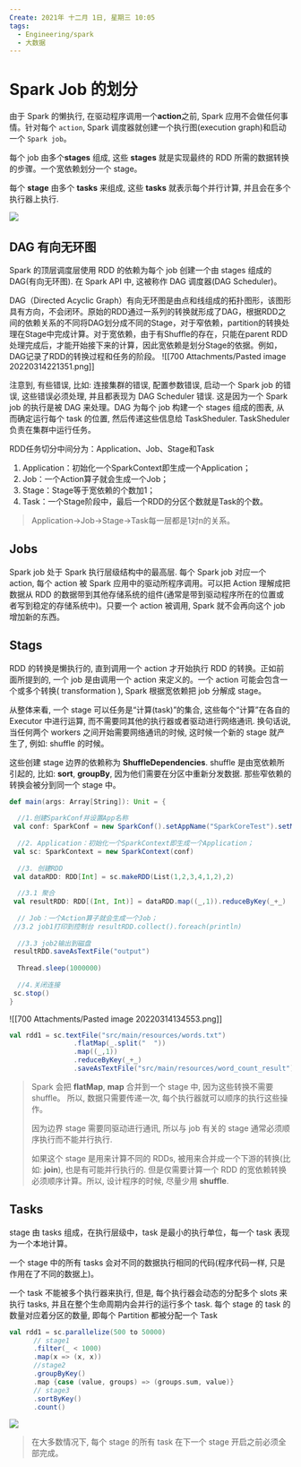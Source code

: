 ```yaml
---
Create: 2021年 十二月 1日, 星期三 10:05
tags: 
  - Engineering/spark
  - 大数据 
---
```

# Spark Job 的划分

由于 Spark 的懒执行, 在驱动程序调用一个**action**之前, Spark 应用不会做任何事情。针对每个 `action`, Spark 调度器就创建一个执行图(execution graph)和启动一个 `Spark job`。

每个 job 由多个**stages** 组成, 这些 **stages** 就是实现最终的 RDD 所需的数据转换的步骤。一个宽依赖划分一个 stage。

每个 **stage** 由多个 **tasks** 来组成, 这些 **tasks** 就表示每个并行计算, 并且会在多个执行器上执行.

![](https://images-1257755739.cos.ap-guangzhou.myqcloud.com/hexo/posts/spark-rdd-programing/image-20210920164541516.png)



## DAG 有向无环图

Spark 的顶层调度层使用 RDD 的依赖为每个 job 创建一个由 stages 组成的 DAG(有向无环图). 在 Spark API 中, 这被称作 DAG 调度器(DAG Scheduler)。
 

DAG（Directed Acyclic Graph）有向无环图是由点和线组成的拓扑图形，该图形具有方向，不会闭环。原始的RDD通过一系列的转换就形成了DAG，根据RDD之间的依赖关系的不同将DAG划分成不同的Stage，对于窄依赖，partition的转换处理在Stage中完成计算。对于宽依赖，由于有Shuffle的存在，只能在parent RDD处理完成后，才能开始接下来的计算，因此宽依赖是划分Stage的依据。例如，DAG记录了RDD的转换过程和任务的阶段。
![[700 Attachments/Pasted image 20220314221351.png]]

注意到, 有些错误, 比如: 连接集群的错误, 配置参数错误, 启动一个 Spark job 的错误, 这些错误必须处理, 并且都表现为 DAG Scheduler 错误. 这是因为一个 Spark job 的执行是被 DAG 来处理。DAG 为每个 job 构建一个 stages 组成的图表, 从而确定运行每个 task 的位置, 然后传递这些信息给 TaskSheduler. TaskSheduler 负责在集群中运行任务。

RDD任务切分中间分为：Application、Job、Stage和Task
1. Application：初始化一个SparkContext即生成一个Application；
2. Job：一个Action算子就会生成一个Job；
3. Stage：Stage等于宽依赖的个数加1；
4. Task：一个Stage阶段中，最后一个RDD的分区个数就是Task的个数。


> Application->Job->Stage->Task每一层都是1对n的关系。 


## Jobs

Spark job 处于 Spark 执行层级结构中的最高层. 每个 Spark job 对应一个 action, 每个 action 被 Spark 应用中的驱动所程序调用。可以把 Action 理解成把数据从 RDD 的数据带到其他存储系统的组件(通常是带到驱动程序所在的位置或者写到稳定的存储系统中)。只要一个 action 被调用, Spark 就不会再向这个 job 增加新的东西。

## Stags

 RDD 的转换是懒执行的, 直到调用一个 action 才开始执行 RDD 的转换。正如前面所提到的, 一个 job 是由调用一个 action 来定义的。一个 action 可能会包含一个或多个转换( transformation ), Spark 根据宽依赖把 job 分解成 stage。

从整体来看, 一个 stage 可以任务是“计算(task)”的集合, 这些每个“计算”在各自的 Executor 中进行运算, 而不需要同其他的执行器或者驱动进行网络通讯. 换句话说, 当任何两个 workers 之间开始需要网络通讯的时候, 这时候一个新的 stage 就产生了, 例如: shuffle 的时候。

这些创建 stage 边界的依赖称为 **ShuffleDependencies**. shuffle 是由宽依赖所引起的, 比如: **sort**, **groupBy**, 因为他们需要在分区中重新分发数据. 那些窄依赖的转换会被分到同一个 stage 中。

```scala
def main(args: Array[String]): Unit = {  
  
  //1.创建SparkConf并设置App名称  
 val conf: SparkConf = new SparkConf().setAppName("SparkCoreTest").setMaster("local[*]")  
  
  //2. Application：初始化一个SparkContext即生成一个Application；  
 val sc: SparkContext = new SparkContext(conf)  
  
  //3. 创建RDD  
 val dataRDD: RDD[Int] = sc.makeRDD(List(1,2,3,4,1,2),2)  
  
  //3.1 聚合  
 val resultRDD: RDD[(Int, Int)] = dataRDD.map((_,1)).reduceByKey(_+_)  
  
  // Job：一个Action算子就会生成一个Job；  
 //3.2 job1打印到控制台 resultRDD.collect().foreach(println)  
  
  //3.3 job2输出到磁盘  
 resultRDD.saveAsTextFile("output")  
  
  Thread.sleep(1000000)  
  
  //4.关闭连接  
 sc.stop()  
}
```
![[700 Attachments/Pasted image 20220314134553.png]]


```scala
val rdd1 = sc.textFile("src/main/resources/words.txt")
                .flatMap(_.split("  "))
                .map((_,1))
				.reduceByKey(_+_)
                .saveAsTextFile("src/main/resources/word_count_result")
```

> Spark 会把 **flatMap**, **map** 合并到一个 stage 中, 因为这些转换不需要 shuffle。 所以, 数据只需要传递一次, 每个执行器就可以顺序的执行这些操作。
>
> 因为边界 stage 需要同驱动进行通讯, 所以与 job 有关的 stage 通常必须顺序执行而不能并行执行.
>
> 如果这个 stage 是用来计算不同的 RDDs, 被用来合并成一个下游的转换(比如: **join**), 也是有可能并行执行的. 但是仅需要计算一个 RDD 的宽依赖转换必须顺序计算。所以, 设计程序的时候, 尽量少用 **shuffle**.

## Tasks

stage 由 tasks 组成，在执行层级中，task 是最小的执行单位，每一个 task 表现为一个本地计算。

一个 stage 中的所有 tasks 会对不同的数据执行相同的代码(程序代码一样, 只是作用在了不同的数据上)。

一个 task 不能被多个执行器来执行, 但是, 每个执行器会动态的分配多个 slots 来执行 tasks, 并且在整个生命周期内会并行的运行多个 task. 每个 stage 的 task 的数量对应着分区的数量, 即每个 Partition 都被分配一个 Task 

```scala
val rdd1 = sc.parallelize(500 to 50000)
      // stage1
      .filter(_ < 1000)
      .map(x => (x, x))
      //stage2
      .groupByKey()
      .map {case (value, groups) => (groups.sum, value)}
      // stage3
      .sortByKey()
      .count()
```

![](https://images-1257755739.cos.ap-guangzhou.myqcloud.com/hexo/posts/spark-rdd-programing/image-20210920170526021.png)

> 在大多数情况下, 每个 stage 的所有 task 在下一个 stage 开启之前必须全部完成。









